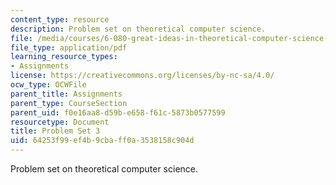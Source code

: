 ```yaml
---
content_type: resource
description: Problem set on theoretical computer science.
file: /media/courses/6-080-great-ideas-in-theoretical-computer-science-spring-2008/64253f99ef4b9cbaff0a3538158c904d_ps3.pdf
file_type: application/pdf
learning_resource_types:
- Assignments
license: https://creativecommons.org/licenses/by-nc-sa/4.0/
ocw_type: OCWFile
parent_title: Assignments
parent_type: CourseSection
parent_uid: f0e16aa8-d59b-e658-f61c-5873b0577599
resourcetype: Document
title: Problem Set 3
uid: 64253f99-ef4b-9cba-ff0a-3538158c904d
---
```

Problem set on theoretical computer science.